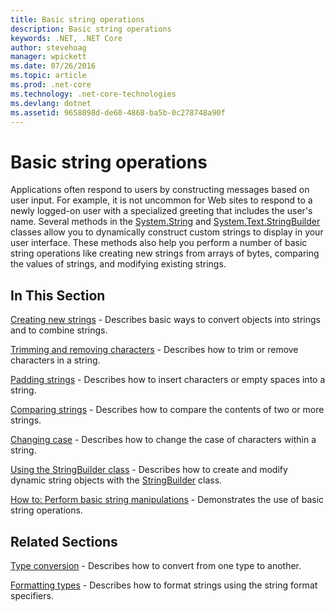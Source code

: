 ```yaml
---
title: Basic string operations
description: Basic string operations
keywords: .NET, .NET Core
author: stevehoag
manager: wpickett
ms.date: 07/26/2016
ms.topic: article
ms.prod: .net-core
ms.technology: .net-core-technologies
ms.devlang: dotnet
ms.assetid: 9658098d-de60-4868-ba5b-0c278748a90f
---
```


# Basic string operations

Applications often respond to users by constructing messages based on user input. For example, it is not uncommon for Web sites to respond to a newly logged-on user with a specialized greeting that includes the user's name. Several methods in the [System.String](xref:System.String) and [System.Text.StringBuilder](xref:System.Text.StringBuilder) classes allow you to dynamically construct custom strings to display in your user interface. These methods also help you perform a number of basic string operations like creating new strings from arrays of bytes, comparing the values of strings, and modifying existing strings.

## In This Section

[Creating new strings](creatingnew.md) - Describes basic ways to convert objects into strings and to combine strings.

[Trimming and removing characters](trimming.md) - Describes how to trim or remove characters in a string. 

[Padding strings](padding.md) - Describes how to insert characters or empty spaces into a string.

[Comparing strings](comparing.md) - Describes how to compare the contents of two or more strings.

[Changing case](changingcase.md) - Describes how to change the case of characters within a string.

[Using the StringBuilder class](stringbuilder.md) - Describes how to create and modify dynamic string objects with the [StringBuilder](xref:System.Text.StringBuilder) class.

[How to: Perform basic string manipulations](basicmanipulations.md) - Demonstrates the use of basic string operations.

## Related Sections

[Type conversion](typeconversion.md) - Describes how to convert from one type to another.

[Formatting types](formattingtypes.md) - Describes how to format strings using the string format specifiers.


